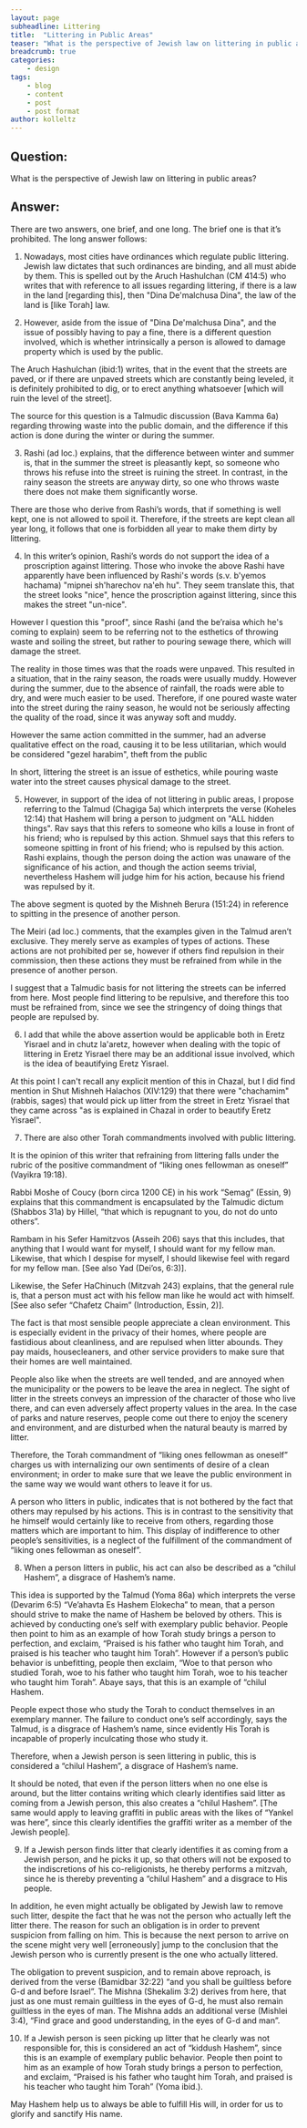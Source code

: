 ```yaml
---
layout: page
subheadline: Littering
title:  "Littering in Public Areas"
teaser: "What is the perspective of Jewish law on littering in public areas?"
breadcrumb: true
categories:
    - design
tags:
    - blog
    - content
    - post
    - post format
author: kolleltz
---
```


## Question:
What is the perspective of Jewish law on littering in public areas?

 
## Answer:

There are two answers, one brief, and one long. The brief one is that it’s prohibited. The long answer follows:

 

1. Nowadays, most cities have ordinances which regulate public littering. Jewish law dictates that such ordinances are binding, and all must abide by them. This is spelled out by the Aruch Hashulchan (CM 414:5) who writes that with reference to all issues regarding littering, if there is a law in the land [regarding this], then "Dina De'malchusa Dina", the law of the land is [like Torah] law.


2. However, aside from the issue of "Dina De'malchusa Dina", and the issue of possibly having to pay a fine, there is a different question involved, which is whether intrinsically a person is allowed to damage property which is used by the public.

 

The Aruch Hashulchan (ibid:1) writes, that in the event that the streets are paved, or if there are unpaved streets which are constantly being leveled, it is definitely prohibited to dig, or to erect anything whatsoever [which will ruin the level of the street].

 

The source for this question is a Talmudic discussion (Bava Kamma 6a) regarding throwing waste into the public domain, and the difference if this action is done during the winter or during the summer.

 

3. Rashi (ad loc.) explains, that the difference between winter and summer is, that in the summer the street is pleasantly kept, so someone who throws his refuse into the street
is ruining the street. In contrast, in the rainy season the streets are anyway dirty, so one who throws waste there does not make them significantly worse.


There are those who derive from Rashi’s words, that if something is well kept, one is not allowed to spoil it. Therefore, if the streets are kept clean all year long, it follows that one is forbidden all year to make them dirty by littering.

 

4. In this writer’s opinion, Rashi’s words do not support the idea of a proscription against littering. Those who invoke the above Rashi have apparently have been influenced by Rashi's words (s.v. b'yemos hachama) "mipnei sh'harechov na'eh hu". They seem translate this, that the street looks "nice", hence the proscription against littering, since this makes the street "un-nice".

 

However I question this "proof", since Rashi (and the be’raisa which he's coming to explain) seem to be referring not to the esthetics of throwing waste and soiling the street, but rather to pouring sewage there, which will damage the street.

 

The reality in those times was that the roads were unpaved. This resulted in a situation, that in the rainy season, the roads were usually muddy. However during the summer, due to the absence of rainfall, the roads were able to dry, and were much easier to be used. Therefore, if one poured waste water into the street during the rainy season, he would not be seriously affecting the quality of the road, since it was anyway soft and muddy.

 

However the same action committed in the summer, had an adverse qualitative effect on the road, causing it to be less utilitarian, which would be considered "gezel harabim", theft from the public


In short, littering the street is an issue of esthetics, while pouring waste
water into the street causes physical damage to the street.


5. However, in support of the idea of not littering in public areas, I propose referring to the Talmud (Chagiga 5a) which interprets the verse (Koheles 12:14) that Hashem will bring a person to judgment on "ALL hidden things". Rav says that this refers to
someone who kills a louse in front of his friend; who is repulsed by this
action. Shmuel says that this refers to someone spitting in front of his
friend; who is repulsed by this action. Rashi explains, though the
person doing the action was unaware of the significance of his action, and
though the action seems trivial, nevertheless Hashem will judge him for his
action, because his friend was repulsed by it.


The above segment is quoted by the Mishneh Berura (151:24) in reference to
spitting in the presence of another person.


The Meiri (ad loc.) comments, that the examples given in the Talmud aren’t exclusive. They merely serve as examples of types of actions. These actions are not prohibited per se, however if others find repulsion in their commission, then these actions they must be refrained from while in the presence of another person.

 

I suggest that a Talmudic basis for not littering the streets can be inferred from here. Most people find littering to be repulsive, and therefore this too must be refrained from, since we see the stringency of doing things that people are repulsed by.


6. I add that while the above assertion would be applicable both in Eretz Yisrael and in
chutz la'aretz, however when dealing with the topic of littering in Eretz Yisrael there may be an additional issue involved, which is the idea of beautifying Eretz Yisrael.

 

At this point I can't recall any explicit mention of this in Chazal, but I did find mention in Shut Mishneh Halachos (XIV:129) that there were "chachamim" (rabbis, sages)
that would pick up litter from the street in Eretz Yisrael that they came
across "as is explained in Chazal in order to beautify Eretz Yisrael".

 

7. There are also other Torah commandments involved with public littering.

 

It is the opinion of this writer that refraining from littering falls under the rubric of the positive commandment of “liking ones fellowman as oneself” (Vayikra 19:18).

 

Rabbi Moshe of Coucy (born circa 1200 CE) in his work “Semag” (Essin, 9) explains that this commandment is encapsulated by the Talmudic dictum (Shabbos 31a) by Hillel, “that which is repugnant to you, do not do unto others”.

 

Rambam in his Sefer Hamitzvos (Asseih 206) says that this includes, that anything that I would want for myself, I should want for my fellow man. Likewise, that which I despise for myself, I should likewise feel with regard for my fellow man. [See also Yad (Dei’os, 6:3)].

 

Likewise, the Sefer HaChinuch (Mitzvah 243) explains, that the general rule is, that a person must act with his fellow man like he would act with himself. [See also sefer “Chafetz Chaim” (Introduction, Essin, 2)].

 

The fact is that most sensible people appreciate a clean environment. This is especially evident in the privacy of their homes, where people are fastidious about cleanliness, and are repulsed when litter abounds. They pay maids, housecleaners, and other service providers to make sure that their homes are well maintained.

 

People also like when the streets are well tended, and are annoyed when the municipality or the powers to be leave the area in neglect. The sight of litter in the streets conveys an impression of the character of those who live there, and can even adversely affect property values in the area. In the case of parks and nature reserves, people come out there to enjoy the scenery and environment, and are disturbed when the natural beauty is marred by litter.

 

Therefore, the Torah commandment of “liking ones fellowman as oneself” charges us with internalizing our own sentiments of desire of a clean environment; in order to make sure that we leave the public environment in the same way we would want others to leave it for us.

 

A person who litters in public, indicates that is not bothered by the fact that others may repulsed by his actions. This is in contrast to the sensitivity that he himself would certainly like to receive from others, regarding those matters which are important to him. This display of indifference to other people’s sensitivities, is a neglect of the fulfillment of the commandment of “liking ones fellowman as oneself”.

 

8. When a person litters in public, his act can also be described as a “chilul Hashem”, a disgrace of Hashem’s name.

 

This idea is supported by the Talmud (Yoma 86a) which interprets the verse (Devarim 6:5) “Ve’ahavta Es Hashem Elokecha” to mean, that a person should strive to make the name of Hashem be beloved by others. This is achieved by conducting one’s self with exemplary public behavior. People then point to him as an example of how Torah study brings a person to perfection, and exclaim, “Praised is his father who taught him Torah, and praised is his teacher who taught him Torah”. However if a person’s public behavior is unbefitting, people then exclaim, “Woe to that person who studied Torah, woe to his father who taught him Torah, woe to his teacher who taught him Torah”. Abaye says, that this is an example of “chilul Hashem.

 

People expect those who study the Torah to conduct themselves in an exemplary manner. The failure to conduct one’s self accordingly, says the Talmud, is a disgrace of Hashem’s name, since evidently His Torah is incapable of properly inculcating those who study it.

 

Therefore, when a Jewish person is seen littering in public, this is considered a “chilul Hashem”, a disgrace of Hashem’s name.

 

It should be noted, that even if the person litters when no one else is around, but the litter contains writing which clearly identifies said litter as coming from a Jewish person, this also creates a “chilul Hashem”. [The same would apply to leaving graffiti in public areas with the likes of “Yankel was here”, since this clearly identifies the graffiti writer as a member of the Jewish people].

 

9. If a Jewish person finds litter that clearly identifies it as coming from a Jewish person, and he picks it up, so that others will not be exposed to the indiscretions of his co-religionists, he thereby performs a mitzvah, since he is thereby preventing a “chilul Hashem” and a disgrace to His people.

 

In addition, he even might actually be obligated by Jewish law to remove such litter, despite the fact that he was not the person who actually left the litter there. The reason for such an obligation is in order to prevent suspicion from falling on him. This is because the next person to arrive on the scene might very well [erroneously] jump to the conclusion that the Jewish person who is currently present is the one who actually littered.

 

The obligation to prevent suspicion, and to remain above reproach, is derived from the verse (Bamidbar 32:22) “and you shall be guiltless before G-d and before Israel”. The Mishna (Shekalim 3:2) derives from here, that just as one must remain guiltless in the eyes of G-d, he must also remain guiltless in the eyes of man. The Mishna adds an additional verse (Mishlei 3:4), “Find grace and good understanding, in the eyes of G-d and man”.

 

10. If a Jewish person is seen picking up litter that he clearly was not responsible for, this is considered an act of “kiddush Hashem”, since this is an example of exemplary public behavior. People then point to him as an example of how Torah study brings a person to perfection, and exclaim, “Praised is his father who taught him Torah, and praised is his teacher who taught him Torah” (Yoma ibid.).

 

May Hashem help us to always be able to fulfill His will, in order for us to glorify and sanctify His name.
